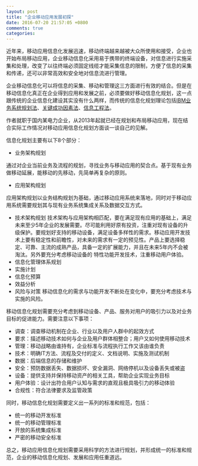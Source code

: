 ```yaml
---
layout: post
title: "企业移动应用发展初探"
date: 2016-07-20 21:57:05 +0800
comments: true
categories: 
---
```


近年来，移动应用信息化发展迅速，移动终端越来越被大众所使用和接受，企业也开始布局移动应用，企业移动信息化采用易于携带的终端设备，对信息进行实施采集和处理，改变了以往终端必须固定线缆才能采集信息的限制，方便了信息的采集和传递，还可以非常高效和安全地对信息流进行管理。

企业移动信息化可以将信息的采集、移动和管理这三方面进行有效的结合。但是在移动信息化真正在企业得到应用和发展之前，必须要做好移动信息化规划，这一点跟传统的企业信息化建设其实没有什么两样，而传统的信息化规划理论包括[IBM业务系统规划法](http://baike.baidu.com/subview/3246633/3246633.htm)、[关键成功因素法](http://baike.baidu.com/view/1329916.htm)、[信息工程法](http://baike.baidu.com/view/13985952.htm)。

作者就职于国内某电力企业，从2013年起就已经在规划和布局移动应用，现在结合实际工作情况对移动应用信息化规划方面谈一谈自己的见解。

信息化规划主要有以下8个部分：

  - 业务架构规划

  通过对企业当前业务及流程的规划，寻找业务与移动应用的契合点。基于现有业务做移动延展，能移动的先移动，先简单再复杂的原则。

  - 应用架构规划

  应用架构规划以业务结构规划为基础，通过移动应用系统来落地，同时对于移动应用系统需要规划其与现有业务系统集成关系及数据交互方式。

  - 技术架构规划
  技术架构与应用架构相匹配，要在满足现有应用的基础上，满足未来至少5年企业的发展需要。尽可能利用好原有投资，注重对现有设备的升级保护。要规划好支持的移动设备，满足设备多样性的需求。移动应用开发技术上要有稳定性和前瞻性，对未来的需求有一定的预见性。产品上要选择稳定、可靠、主流的成熟产品，具备一定的扩展能力，并且在未来5年内不会被淘汰。另外要充分考虑移动设备的 特性功能开发技术，注重移动用户体验。
  - 信息化管理体系规划
  - 实施计划
  - 信息化预算
  - 效益分析
  - 风险与对策
  移动信息化的需求与功能开发不断处在变化中，要充分考虑技术与实施的风险。

移动信息化规划需要充分考虑到移动设备、产品、服务对用户的吸引力以及对业务目标的促进能力。需要注意以下事项：

  - 调查：调查移动机制在企业、行业以及用户人群中的起效方式
  - 要求：描述移动技术如何与企业及用户群体相整合；用户又如何使用移动技术
  - 管理：移动战略由谁持有，企业标准与流程执行工作又该由谁负责
  - 技术：明确IT方法、流程及交付的定义、文档说明、实施及测试机制
  - 数据：后端信息的存储和维护
  - 安全：预防数据丢失、数据损坏、安全漏洞、网络停机以及设备丢失或被盗
  - 设备：提供支持并保持移动资产的相关工具，帮助企业实现业务目标
  - 用户体验：设计出符合用户认知与需求的直观且极具吸引力的移动体验
  - 合规性：符合法律要求及监管政策

同时，移动信息化规划需要定义出一系列的标准和规范，包括：

  - 统一的移动开发标准
  - 统一的移动管理标准
  - 开放的系统集成标准
  - 严密的移动安全标准

总之，移动应用信息化规划需要采用科学的方法进行规划，并形成统一的标准和规范，企业的移动信息化规划、发展和应用任重道远。









